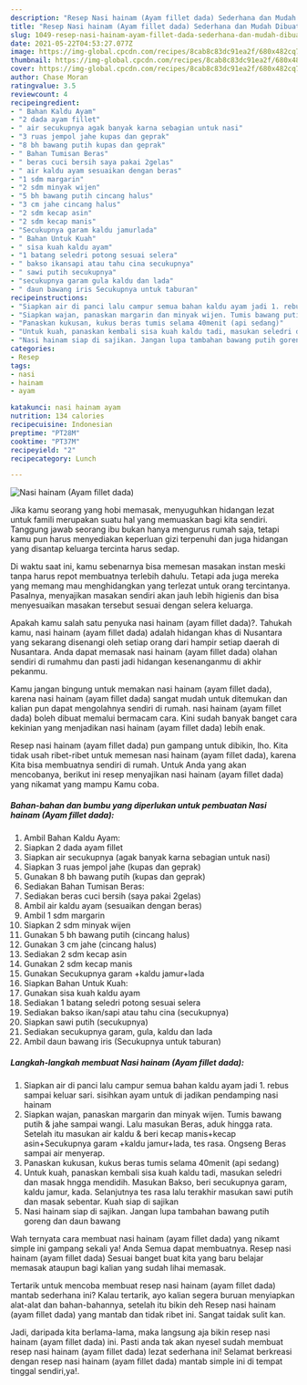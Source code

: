 ```yaml
---
description: "Resep Nasi hainam (Ayam fillet dada) Sederhana dan Mudah Dibuat"
title: "Resep Nasi hainam (Ayam fillet dada) Sederhana dan Mudah Dibuat"
slug: 1049-resep-nasi-hainam-ayam-fillet-dada-sederhana-dan-mudah-dibuat
date: 2021-05-22T04:53:27.077Z
image: https://img-global.cpcdn.com/recipes/8cab8c83dc91ea2f/680x482cq70/nasi-hainam-ayam-fillet-dada-foto-resep-utama.jpg
thumbnail: https://img-global.cpcdn.com/recipes/8cab8c83dc91ea2f/680x482cq70/nasi-hainam-ayam-fillet-dada-foto-resep-utama.jpg
cover: https://img-global.cpcdn.com/recipes/8cab8c83dc91ea2f/680x482cq70/nasi-hainam-ayam-fillet-dada-foto-resep-utama.jpg
author: Chase Moran
ratingvalue: 3.5
reviewcount: 4
recipeingredient:
- " Bahan Kaldu Ayam"
- "2 dada ayam fillet"
- " air secukupnya agak banyak karna sebagian untuk nasi"
- "3 ruas jempol jahe kupas dan geprak"
- "8 bh bawang putih kupas dan geprak"
- " Bahan Tumisan Beras"
- " beras cuci bersih saya pakai 2gelas"
- " air kaldu ayam sesuaikan dengan beras"
- "1 sdm margarin"
- "2 sdm minyak wijen"
- "5 bh bawang putih cincang halus"
- "3 cm jahe cincang halus"
- "2 sdm kecap asin"
- "2 sdm kecap manis"
- "Secukupnya garam kaldu jamurlada"
- " Bahan Untuk Kuah"
- " sisa kuah kaldu ayam"
- "1 batang seledri potong sesuai selera"
- " bakso ikansapi atau tahu cina secukupnya"
- " sawi putih secukupnya"
- "secukupnya garam gula kaldu dan lada"
- " daun bawang iris Secukupnya untuk taburan"
recipeinstructions:
- "Siapkan air di panci lalu campur semua bahan kaldu ayam jadi 1. rebus sampai keluar sari. sisihkan ayam untuk di jadikan pendamping nasi hainam"
- "Siapkan wajan, panaskan margarin dan minyak wijen. Tumis bawang putih &amp; jahe sampai wangi. Lalu masukan Beras, aduk hingga rata. Setelah itu masukan air kaldu &amp; beri kecap manis+kecap asin+Secukupnya garam +kaldu jamur+lada, tes rasa. Ongseng Beras sampai air menyerap."
- "Panaskan kukusan, kukus beras tumis selama 40menit (api sedang)"
- "Untuk kuah, panaskan kembali sisa kuah kaldu tadi, masukan seledri dan masak hngga mendidih. Masukan Bakso, beri secukupnya garam, kaldu jamur, kada. Selanjutnya tes rasa lalu terakhir masukan sawi putih dan masak sebentar. Kuah siap di sajikan"
- "Nasi hainam siap di sajikan. Jangan lupa tambahan bawang putih goreng dan daun bawang"
categories:
- Resep
tags:
- nasi
- hainam
- ayam

katakunci: nasi hainam ayam 
nutrition: 134 calories
recipecuisine: Indonesian
preptime: "PT28M"
cooktime: "PT37M"
recipeyield: "2"
recipecategory: Lunch

---
```



![Nasi hainam (Ayam fillet dada)](https://img-global.cpcdn.com/recipes/8cab8c83dc91ea2f/680x482cq70/nasi-hainam-ayam-fillet-dada-foto-resep-utama.jpg)

Jika kamu seorang yang hobi memasak, menyuguhkan hidangan lezat untuk famili merupakan suatu hal yang memuaskan bagi kita sendiri. Tanggung jawab seorang ibu bukan hanya mengurus rumah saja, tetapi kamu pun harus menyediakan keperluan gizi terpenuhi dan juga hidangan yang disantap keluarga tercinta harus sedap.

Di waktu  saat ini, kamu sebenarnya bisa memesan masakan instan meski tanpa harus repot membuatnya terlebih dahulu. Tetapi ada juga mereka yang memang mau menghidangkan yang terlezat untuk orang tercintanya. Pasalnya, menyajikan masakan sendiri akan jauh lebih higienis dan bisa menyesuaikan masakan tersebut sesuai dengan selera keluarga. 



Apakah kamu salah satu penyuka nasi hainam (ayam fillet dada)?. Tahukah kamu, nasi hainam (ayam fillet dada) adalah hidangan khas di Nusantara yang sekarang disenangi oleh setiap orang dari hampir setiap daerah di Nusantara. Anda dapat memasak nasi hainam (ayam fillet dada) olahan sendiri di rumahmu dan pasti jadi hidangan kesenanganmu di akhir pekanmu.

Kamu jangan bingung untuk memakan nasi hainam (ayam fillet dada), karena nasi hainam (ayam fillet dada) sangat mudah untuk ditemukan dan kalian pun dapat mengolahnya sendiri di rumah. nasi hainam (ayam fillet dada) boleh dibuat memalui bermacam cara. Kini sudah banyak banget cara kekinian yang menjadikan nasi hainam (ayam fillet dada) lebih enak.

Resep nasi hainam (ayam fillet dada) pun gampang untuk dibikin, lho. Kita tidak usah ribet-ribet untuk memesan nasi hainam (ayam fillet dada), karena Kita bisa membuatnya sendiri di rumah. Untuk Anda yang akan mencobanya, berikut ini resep menyajikan nasi hainam (ayam fillet dada) yang nikamat yang mampu Kamu coba.

<!--inarticleads1-->

##### Bahan-bahan dan bumbu yang diperlukan untuk pembuatan Nasi hainam (Ayam fillet dada):

1. Ambil  Bahan Kaldu Ayam:
1. Siapkan 2 dada ayam fillet
1. Siapkan  air secukupnya (agak banyak karna sebagian untuk nasi)
1. Siapkan 3 ruas jempol jahe (kupas dan geprak)
1. Gunakan 8 bh bawang putih (kupas dan geprak)
1. Sediakan  Bahan Tumisan Beras:
1. Sediakan  beras cuci bersih (saya pakai 2gelas)
1. Ambil  air kaldu ayam (sesuaikan dengan beras)
1. Ambil 1 sdm margarin
1. Siapkan 2 sdm minyak wijen
1. Gunakan 5 bh bawang putih (cincang halus)
1. Gunakan 3 cm jahe (cincang halus)
1. Sediakan 2 sdm kecap asin
1. Gunakan 2 sdm kecap manis
1. Gunakan Secukupnya garam +kaldu jamur+lada
1. Siapkan  Bahan Untuk Kuah:
1. Gunakan  sisa kuah kaldu ayam
1. Sediakan 1 batang seledri potong sesuai selera
1. Sediakan  bakso ikan/sapi atau tahu cina (secukupnya)
1. Siapkan  sawi putih (secukupnya)
1. Sediakan secukupnya garam, gula, kaldu dan lada
1. Ambil  daun bawang iris (Secukupnya untuk taburan)




<!--inarticleads2-->

##### Langkah-langkah membuat Nasi hainam (Ayam fillet dada):

1. Siapkan air di panci lalu campur semua bahan kaldu ayam jadi 1. rebus sampai keluar sari. sisihkan ayam untuk di jadikan pendamping nasi hainam
1. Siapkan wajan, panaskan margarin dan minyak wijen. Tumis bawang putih &amp; jahe sampai wangi. Lalu masukan Beras, aduk hingga rata. Setelah itu masukan air kaldu &amp; beri kecap manis+kecap asin+Secukupnya garam +kaldu jamur+lada, tes rasa. Ongseng Beras sampai air menyerap.
1. Panaskan kukusan, kukus beras tumis selama 40menit (api sedang)
1. Untuk kuah, panaskan kembali sisa kuah kaldu tadi, masukan seledri dan masak hngga mendidih. Masukan Bakso, beri secukupnya garam, kaldu jamur, kada. Selanjutnya tes rasa lalu terakhir masukan sawi putih dan masak sebentar. Kuah siap di sajikan
1. Nasi hainam siap di sajikan. Jangan lupa tambahan bawang putih goreng dan daun bawang




Wah ternyata cara membuat nasi hainam (ayam fillet dada) yang nikamt simple ini gampang sekali ya! Anda Semua dapat membuatnya. Resep nasi hainam (ayam fillet dada) Sesuai banget buat kita yang baru belajar memasak ataupun bagi kalian yang sudah lihai memasak.

Tertarik untuk mencoba membuat resep nasi hainam (ayam fillet dada) mantab sederhana ini? Kalau tertarik, ayo kalian segera buruan menyiapkan alat-alat dan bahan-bahannya, setelah itu bikin deh Resep nasi hainam (ayam fillet dada) yang mantab dan tidak ribet ini. Sangat taidak sulit kan. 

Jadi, daripada kita berlama-lama, maka langsung aja bikin resep nasi hainam (ayam fillet dada) ini. Pasti anda tak akan nyesel sudah membuat resep nasi hainam (ayam fillet dada) lezat sederhana ini! Selamat berkreasi dengan resep nasi hainam (ayam fillet dada) mantab simple ini di tempat tinggal sendiri,ya!.

